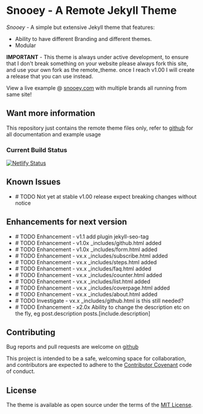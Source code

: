 # Snooey - A Remote Jekyll Theme

*Snooey* - A simple but extensive Jekyll theme that features:

* Ability to have different Branding and different themes.
* Modular

**IMPORTANT** - This theme is always under active development, to ensure that I don't break something on your website please always fork this site, and use your own fork as the remote_theme. once I reach v1.00 I will create a release that you can use instead.

View a live example @ [snooey.com](https://snooey.com) with multiple brands all running from same site!

## Want more information

This repository just contains the remote theme files only, refer to [github](https://github.com/snooey-template) for all documentation and example usage

### Current Build Status

[![Netlify Status](https://api.netlify.com/api/v1/badges/531d26ad-f8c2-412d-900e-e4cfe05603b3/deploy-status)](https://app.netlify.com/sites/snooey/deploys)

## Known Issues

* \# TODO Not yet at stable v1.00 release expect breaking changes without notice

## Enhancements for next version

* \# TODO Enhancement -   v1.1 add plugin jekyll-seo-tag
* \# TODO Enhancement -   v1.0x _includes/github.html added
* \# TODO Enhancement -   v1.0x _includes/form.html added
* \# TODO Enhancement -   vx.x _includes/subscribe.html added
* \# TODO Enhancement -   vx.x _includes/steps.html added
* \# TODO Enhancement -   vx.x _includes/faq.html added
* \# TODO Enhancement -   vx.x _includes/counter.html added
* \# TODO Enhancement -   vx.x _includes/list.html added
* \# TODO Enhancement -   vx.x _includes/coverpage.html added
* \# TODO Enhancement -   vx.x _includes/about.html added
* \# TODO Investigate -   vx.x _includes/github.html is this still needed?
* \# TODO Enhancement -   x2.0x Ability to change the description etc on the fly,  eg post.description posts.[include.description]

## Contributing

Bug reports and pull requests are welcome on [github](https://github.com/shanehoey/snooey)

This project is intended to be a safe, welcoming space for collaboration, and contributors are expected to adhere to the [Contributor Covenant](http://contributor-covenant.org) code of conduct.

## License

The theme is available as open source under the terms of the [MIT License](https://opensource.org/licenses/MIT).
